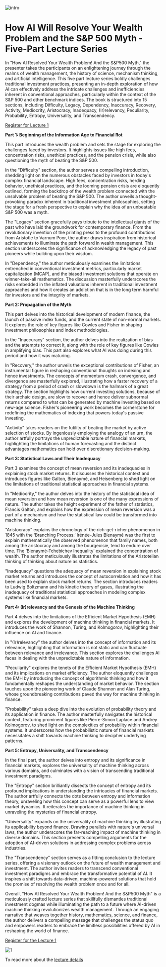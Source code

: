 ![intro](/ai_resolve/intro.jpg)

# How AI Will Resolve Your Wealth Problem and the S&P 500 Myth - Five-Part Lecture Series

In "How AI Resolved Your Wealth Problem! And the S&P500 Myth," the presenter takes the participants on an enlightening journey through the realms of wealth management, the history of science, mechanism thinking, and artificial intelligence. This five part lecture series boldly challenges traditional investment practices, presenting an in-depth exploration of how AI can effectively address the intricate challenges and inefficiencies inherent in conventional approaches, particularly within the context of the S&P 500 and other benchmark indices. The book is structured into 15 sections, including Difficulty, Legacy, Dependency, Inaccuracy, Recovery, Activity, Mediocrity, Aristocracy, Inadequacy, (Ir)relevancy, Peculiarity, Probability, Entropy, Universality, and Transcendency.

[Register for Lecture 1](https://events.teams.microsoft.com/event/711d0284-f604-4fd4-86b3-68122272faa9@d7c5ac76-da6d-42f4-90be-455abdcc884b)

**Part 1: Beginning of the Information Age to Financial Rot**

This part introduces the wealth problem and sets the stage for exploring the challenges faced by investors. It highlights issues like high fees, concentration risks, unethical practices, and the pension crisis, while also questioning the myth of beating the S&P 500.

In the "Difficulty" section, the author serves a compelling introduction, shedding light on the numerous obstacles faced by investors in today's complex financial landscape. High fees, concentration risks, herding behavior, unethical practices, and the looming pension crisis are eloquently outlined, forming the backdrop of the wealth problem connected with the unsolvable problem of beating the S&P 500. The author unveils a thought-provoking paradox inherent in traditional investment philosophies, setting the stage for a fresh perspective to explain why the idea of an unbeatable S&P 500 was a myth.

The "Legacy" section gracefully pays tribute to the intellectual giants of the past who have laid the groundwork for contemporary finance. From the revolutionary invention of the printing press to the profound contributions from Aristotle to Varnum Poor, the author draws inspiration from historical achievements to illuminate the path forward in wealth management. This section underscores the significance of acknowledging the legacy of past pioneers while building upon their wisdom.

In "Dependency," the author meticulously examines the limitations entrenched in conventional investment metrics, particularly market capitalization (MCAP), and the biased investment solutions that operate on winner-take-all mathematics. The discussion masterfully underscores the risks embedded in the inflated valuations inherent in traditional investment approaches and how it creates an addiction that is in the long term harmful for investors and the integrity of markets.

**Part 2: Propagation of the Myth**

This part delves into the historical development of modern finance, the launch of passive index funds, and the current state of non-normal markets. It explores the role of key figures like Cowles and Fisher in shaping investment philosophies and index methodologies.

In the "Inaccuracy" section, the author delves into the realization of bias and the attempts to correct it, along with the role of key figures like Cowles in amplifying bias. This part also explores what AI was doing during this period and how it was maturing.

In "Recovery," the author unveils the exceptional contributions of Fisher, an instrumental figure in reshaping conventional thoughts on indexing and hence investments. The concepts of momentum crash, convergence, and divergence are masterfully explored, illustrating how a faster recovery of a strategy from a period of crash or slowdown is the hallmark of a great strategy. The section highlights how current investing solutions, because of their archaic design, are slow to recover and hence deliver subnormal returns compared to what can be generated by machine investing based on new-age science. Fisher's pioneering work becomes the cornerstone for redefining the mathematics of indexing that powers today's passive investing.

"Activity" takes readers on the futility of beating the market by active selection of stocks. By ingeniously employing the analogy of an urn, the author artfully portrays the unpredictable nature of financial markets, highlighting the limitations of human forecasting and the distinct advantages mathematics can hold over discretionary decision-making.

**Part 3: Statistical Laws and Their Inadequacy**

Part 3 examines the concept of mean reversion and its inadequacies in explaining stock market returns. It discusses the historical context and introduces figures like Galton, Bienaymé, and Heisenberg to shed light on the limitations of traditional statistical approaches in financial systems.

In "Mediocrity," the author delves into the history of the statistical idea of mean reversion and how mean reversion is one of the many expressions of nature. The author takes the height experiment of the father of statistics, Francis Galton, and explains how the expression of mean reversion was a part of a mechanism and how the statistical law could be transformed into machine thinking.

"Aristocracy" explains the chronology of the rich-get-richer phenomenon in 1845 with the ‘Branching Process.’ Irénée-Jules Bienaymé was the first to explain mathematically the observed phenomenon that family names, both among the aristocracy and among the bourgeoisie, tend to endure over time. The ‘Bienaymé-Tchebichev Inequality’ explained the concentration of wealth. The author meticulously illustrates the limitations of the Aristotelian thinking of thinking about nature as statistics.

"Inadequacy" questions the adequacy of mean reversion in explaining stock market returns and introduces the concept of autocorrelation and how it has been used to explain stock market returns. The section introduces readers to Ludwig Boltzmann and his kinetic theory of gases, illustrating the inadequacy of traditional statistical approaches in modeling complex systems like financial markets.

**Part 4: (Ir)relevancy and the Genesis of the Machine Thinking**

Part 4 delves into the limitations of the Efficient Market Hypothesis (EMH) and explores the development of machine thinking in financial markets. It introduces the work of Shannon, Turing, and Kolmogorov, highlighting their influence on AI and finance.

In "(Ir)relevancy" the author delves into the concept of information and its relevance, highlighting that information is not static and can fluctuate between relevance and irrelevance. This section explores the challenges AI faces in dealing with the unpredictable nature of information.

"Peculiarity" explores the tenets of the Efficient Market Hypothesis (EMH) and its implications on market efficiency. The author eloquently challenges the EMH by introducing the concept of algorithmic thinking and how it fundamentally reshapes the understanding of market behavior. The section touches upon the pioneering work of Claude Shannon and Alan Turing, whose groundbreaking contributions paved the way for machine thinking in finance.

"Probability" takes a deep dive into the evolution of probability theory and its application in finance. The author masterfully navigates the historical context, featuring prominent figures like Pierre-Simon Laplace and Andrey Kolmogorov, to shed light on the complexities of probability within financial systems. It underscores how the probabilistic nature of financial markets necessitates a shift towards machine thinking to decipher underlying patterns.

**Part 5: Entropy, Universality, and Transcendency**

In the final part, the author delves into entropy and its significance in financial markets, explores the universality of machine thinking across various domains, and culminates with a vision of transcending traditional investment paradigms.

The "Entropy" section brilliantly dissects the concept of entropy and its profound implications in understanding the intricacies of financial markets. The author artfully connects the dots between entropy and information theory, unraveling how this concept can serve as a powerful lens to view market dynamics. It reiterates the importance of machine thinking in unraveling the mysteries of financial entropy.

"Universality" expands on the universality of machine thinking by illustrating its applicability beyond finance. Drawing parallels with nature's universal laws, the author underscores the far-reaching impact of machine thinking in diverse domains. This section presents compelling arguments for the adoption of AI-driven solutions in addressing complex problems across industries.

The "Transcendency" section serves as a fitting conclusion to the lecture series, offering a visionary outlook on the future of wealth management and investment. The author invites readers to transcend conventional investment paradigms and embrace the transformative potential of AI. It inspires a shift towards data-driven, machine-powered solutions that hold the promise of resolving the wealth problem once and for all.

Overall, "How AI Resolved Your Wealth Problem! And the S&P500 Myth" is a meticulously crafted lecture series that skillfully dismantles traditional investment dogmas while illuminating the path to a future where AI-driven machine thinking revolutionizes wealth management. Through an engaging narrative that weaves together history, mathematics, science, and finance, the author delivers a compelling message that challenges the status quo and empowers readers to embrace the limitless possibilities offered by AI in reshaping the world of finance.

[Register for the Lecture 1](https://events.teams.microsoft.com/event/711d0284-f604-4fd4-86b3-68122272faa9@d7c5ac76-da6d-42f4-90be-455abdcc884b)

![1](/ai_resolve/1.png)

To read more about the [lecture details](https://mukulpal.com/blog/2023/11/12/how-ai-will-resolve-your-wealth-problem-and-the-sampp500-myth-lecture-1)